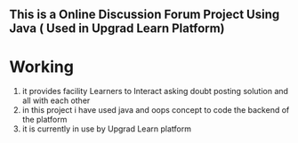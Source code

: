 ## This is a Online Discussion Forum Project Using Java ( Used in Upgrad Learn Platform) 
 # Working
 1. it provides facility Learners to Interact asking doubt posting solution and all with each other
 2. in this project i have used java and oops concept to code the backend of the platform
 3. it is currently in use by Upgrad Learn platform
